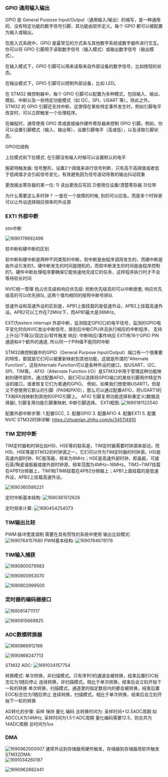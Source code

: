 ### GPIO 通用输入输出
GPIO 是 General Purpose Input/Output（通用输入/输出）的缩写，是一种通用的、没有特定功能的数字信号引脚，其功能由软件定义。每个 GPIO 都可以被配置为输入或输出。

在嵌入式系统中，GPIO 是最常见的方式来与其他数字系统或数字器件进行交互。你可以将 GPIO 引脚用于读取数字信号（输入模式）或输出数字信号（输出模式）。

在输入模式下，GPIO 引脚可以用来读取来自外部设备的数字信号，比如按钮的状态。

在输出模式下，GPIO 引脚可以控制外部设备，比如 LED。

在 STM32 微控制器中，每个 GPIO 引脚可以配置为多种模式，包括输入、输出、模拟、中断以及一些特定功能模式（如 I2C，SPI，USART 等）。除此之外，STM32 的 GPIO 引脚还支持中断，这使得在某些特定事件发生时，例如引脚电平改变时，可以立即触发一个处理程序。

在编程时，通常使用 GPIO 库或直接操作硬件寄存器来控制 GPIO 引脚。例如，你可以设置引脚模式（输入、输出等），设置引脚电平（高或低），以及读取引脚状态。

GPIO位结构


上拉模式和下拉模式: 在引脚没有输入时候可以设置默认的电平

施密特触发器: 信号整形，设置2个阈值来进行信号判断，只有高于高阈值或者低于低阈值才会引起信号变化，有效避免因为信号波动导致的输出抖动现象

更改输出寄存器的某一位: 1) 读出更改后写回 2)使用位设置/清楚寄存器 3)位带


为什么需要这么多时钟？
一是在一个故障的时候, 别的可以应急。而是多个时钟源可以让外设选择相应频率的外设源
### EXTI 外部中断
stm中断

![1690179692496](https://github.com/Leavaway/csnotes/assets/86211987/bec4e9c2-58be-4131-bdb1-de2cfefdb918)


软中断和硬中断的区别

软中断和硬中断是两种不同类型的中断。软中断是由程序调用发生的，而硬中断是由外设引发的1。硬中断发生的时间是随机的，而软中断发生的时间是由程序控制的1。硬件中断处理程序要确保它能快速地完成它的任务，这样程序执行时才不会等待较长时间

NVIC统一管理 抢占优先级和响应优先级: 抢断优先级高的可以中断嵌套, 响应优先级高的可以优先排队, 这两个值均相同的按照中断号排队

低速外设和高速外设的区别是，APB1上面挂载的是低速外设，APB2上挂载高速外设。APB2可以工作在72MHz下，而APB1最大是36MHz。

EXTI为extern interrupt 外部中断，监测指定GPIO口的电平信号，监测的GPIO电平变化时向NVIC发出中断信号，排到后中断CPU并且执行相应的中断程序，
支持上升沿/下降沿/双边沿/软件触发  响应: 中断响应/事件响应
EXTI有16个GPIO PIN通道和4个额外的通道, 所以同一个PIN值不能同时中断

STM32微控制器中的GPIO（General Purpose Input/Output）端口有一个很重要的特性，那就是它们可以被重新映射到其他功能，这就是所谓的“Alternate Function”。这些Alternate Function可以是各种外设的接口，如USART、I2C、SPI、TIM等。
AFIO（Alternate Function I/O）是STM32中用于管理这种功能映射的硬件部件。通过配置AFIO，我们可以选择将GPIO端口的某些引脚用作特定外设的接口，或者恢复它们为普通的GPIO。
例如，如果我们想使用USART1，但是又不想使用它默认的引脚（PA9和PA10），那么可以通过配置AFIO，将USART1的TX和RX线映射到其他的GPIO引脚上。
AFIO 引脚复用功能选择和重定义(数据选择器),  引脚复用功能引脚重映射, 中断引脚选择。
EXTI框图: 
![1690181122540](https://github.com/Leavaway/csnotes/assets/86211987/65a4bdd3-60fe-4a09-903a-c055a427ca36)

配置外部中断步骤: 1.配置GCC, 2. 配置GPIO 3. 配置AFIO 4. 配置EXTI 5. 配置NVIC
STM32时钟详解: https://zhuanlan.zhihu.com/p/345114910

### TIM 定时中断
TIM定时器和时钟比如HSI、HSE等的联系是，TIM定时器需要时钟源来驱动，而HSI、HSE等是STM32的时钟源之一，它们可以作为TIM定时器的时钟源。HSI是高速内部时钟、RC振荡器，频率为8MHz；HSE是高速外部时钟，即晶振，可接石英/陶瓷谐振器或接外部时钟源，频率范围为4MHz~16MHz。TIM2~TIM7挂载在APB1分频器上，TIM1和TIM8挂载在APB2分频器上；APB1上面挂载的是低速外设，APB2上挂载高速外设。

![1690360586221](https://github.com/Leavaway/csnotes/assets/86211987/4dea7565-96df-4799-a042-c047b89ee56a)

定时中断基本结构:
![1690361512626](https://github.com/Leavaway/csnotes/assets/86211987/ce4b242c-4986-44bc-a2bd-aeb5bd8c0d75)

定时频率计算: ![1690454254073](https://github.com/Leavaway/csnotes/assets/86211987/da137406-061d-427c-8e27-4b8fb7224f2d)

### TIM输出比较

PWM:脉冲宽度调制
需要在具有惯性的系统中使用 
输出比较模式:
![1690764157680](https://github.com/Leavaway/csnotes/assets/86211987/b442f3b4-2b54-4241-bc5f-519127ed994d)
PWM基本结构: 
![1690764678178](https://github.com/Leavaway/csnotes/assets/86211987/2262ed46-5f09-45e5-8ecf-72bb3b150fc7)

### TIM输入捕获

![1690800079983](https://github.com/Leavaway/csnotes/assets/86211987/9db443ee-4430-4d07-8d5b-e35eb8c761ca)

![1690800953070](https://github.com/Leavaway/csnotes/assets/86211987/a5432485-de22-43b4-9249-82feead4af26)

![1690802999500](https://github.com/Leavaway/csnotes/assets/86211987/1e875f7c-dfcd-4f0a-93aa-6f9a6290af59)

### 定时器的编码器接口

![1690814711117](https://github.com/Leavaway/csnotes/assets/86211987/3e84d8c0-7545-4317-b162-165adce9f635)

![1690815669925](https://github.com/Leavaway/csnotes/assets/86211987/c762d2ae-70d9-44d3-872e-e1797db89b36)

### ADC数模转换器
![1690866912166](https://github.com/Leavaway/csnotes/assets/86211987/032c0e1c-cb83-406a-a5c0-50f109544962)

![1690868247713](https://github.com/Leavaway/csnotes/assets/86211987/0848659b-fbfb-45bf-8668-912763db99ef)

STM32 ADC:
![1691034157754](https://github.com/Leavaway/csnotes/assets/86211987/64971d9c-b1d4-4295-8532-39c143ce685f)


转换模式: 单次转换，非扫描模式。只有序列1的通道会被转换，结束后置EOC标志位为1随后停止
连续转换，非扫描模式。相比于单次转换，结束后会立刻开始下一轮的转换
单次转换，扫描模式。通道里的指定数目内的都会被转换，结束后置EOC标志位为1随后停止
连续转换，扫描模式。相比于单次转换，结束后会立刻开始下一轮的转换

AD转化的步骤: 采样 保持 量化 编码
总转换时间为: 采样时间+12.5ADC周期  如ADCCLK为14MHz, 采样时间为1.5个ADC周期 量化编码需要12.5，则总共为14ADC周期 总时间为1us

### DMA

![1690962500007](https://github.com/Leavaway/csnotes/assets/86211987/a77dc253-2cd2-4ec6-98c0-19ff27bc6bb1)
通常外设到存储器用硬件触发，存储器到存储器用软件触发
STM32DMA:</br>
![1691034260187](https://github.com/Leavaway/csnotes/assets/86211987/a3e908d7-30da-44a1-88c2-862130615d03)

![1690962882441](https://github.com/Leavaway/csnotes/assets/86211987/164647ff-9bd7-4750-b0c2-e15e174592bd)

